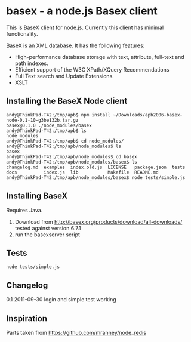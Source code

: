 basex - a node.js Basex client 
===========================

This is BaseX client for node.js. Currently this client has minimal functionality. 

[BaseX](http://basex.org/) is an XML database. It has the following features:
 
* High-performance database storage with text, attribute, full-text and path indexes.
* Efficient support of the W3C XPath/XQuery Recommendations 
* Full Text search and Update Extensions.
* XSLT 
## Installing the BaseX Node client

	andy@ThinkPad-T42:/tmp/apb$ npm install ~/Downloads/apb2006-basex-node-0.1-10-g3be132b.tar.gz 
	basex@0.1.0 ./node_modules/basex 
	andy@ThinkPad-T42:/tmp/apb$ ls
	node_modules
	andy@ThinkPad-T42:/tmp/apb$ cd node_modules/
	andy@ThinkPad-T42:/tmp/apb/node_modules$ ls
	basex
	andy@ThinkPad-T42:/tmp/apb/node_modules$ cd basex
	andy@ThinkPad-T42:/tmp/apb/node_modules/basex$ ls
	changelog.md  examples  index.old.js  LICENSE   package.json  tests
	docs          index.js  lib           Makefile  README.md
	andy@ThinkPad-T42:/tmp/apb/node_modules/basex$ node tests/simple.js


## Installing BaseX
Requires Java.
1. Download from http://basex.org/products/download/all-downloads/
tested against version 6.7.1
1. run the basexserver script

## Tests
`node tests/simple.js`

## Changelog
0.1 2011-09-30 login and simple test working

## Inspiration
Parts taken from https://github.com/mranney/node_redis
